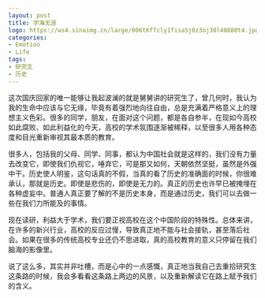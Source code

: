 ```yaml
---
layout: post
title: 学海无涯
logo: https://ws4.sinaimg.cn/large/006tKfTcly1fisa5j0z3oj30l40880t4.jpg
categories:
- Emotion
- Life
tags:
- 研究生
- 历史
---
```


这次国庆回家的唯一能够让我起波澜的就是舅舅讲的研究生了，曾几何时，我认为我的生命中应该与它无缘，毕竟有着强烈地向往自由，总是充满着严格意义上的理想主义色彩。很多的同学，朋友，在面对这个问题，都是各自参半，在现如今高校如此腐败、如此利益化的今天，高校的学术氛围逐渐被稀释，以至很多人用各种态度和目光重新审视其最本质的教育。

很多人，包括我的父母、同学、同事，都认为中国社会就是这样的，我们没有力量去改变它，即使我们仇视它，唾弃它，可是那又如何，天朝依然坚挺，虽然是外强中干。历史使人明鉴，这句话真的不假，当真的看了历史的准确面的时候，你很难承认，那就是历史。即使是悲伤的，即使是无力的。真正的历史也许早已被掩埋在各种虚妄中。普通人真正要了解的不是历史本身，而是通过历史，我们可以去做一些在我们力所能及的事情。

现在读研，利益大于学术，我们要正视高校在这个中国阶段的特殊性。总体来讲，在许多的新兴行业，高校的反应过慢，导致真正地不能与社会接轨，甚至落后社会。如果在很多的传统高校专业还仍不思进取，真的高校教育的意义只停留在我们脑海的影像里。

说了这么多，其实并非吐槽，而是心中的一点感慨，真正地当我自己去重拾研究生这条路的时候，我会多看看这条路上两边的风景，以及重新解读它在路上赋予我们的含义。
